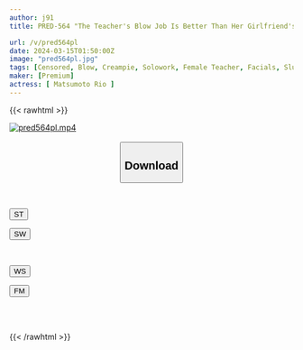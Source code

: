 ```yaml
---
author: j91
title: PRED-564 "The Teacher's Blow Job Is Better Than Her Girlfriend's, Isn't It?" - A Female Teacher Who Gives A Follow-up Blow Job To A Student Who Has A Girlfriend - Riho Matsumoto

url: /v/pred564pl
date: 2024-03-15T01:50:00Z
image: "pred564pl.jpg"
tags: [Censored, Blow, Creampie, Solowork, Female Teacher, Facials, Slut	]
maker: [Premium]
actress: [ Matsumoto Rio ]
---
```



{{< rawhtml >}}

<div class="video" data-videoid="Y6prYakJkltpDb">
    <a href="javascript:;">
        <img src="/v/pred564pl/pred564pl.jpg" width="WIDTH" height="HEIGHT" alt="pred564pl.mp4" loading="lazy">
    </a>
</div>

<script type="text/javascript" src="https://j91.asia/asset/on-demand-st.js"></script>

<br>
  <link rel="stylesheet" href="https://j91.asia/asset/bs5.css">
  
  <center>
  <button class="btn btn-primary" type="button" data-bs-toggle="collapse" data-bs-target=".multi-collapse" aria-expanded="false" aria-controls="multiCollapseExample1 multiCollapseExample2"><h2>Download</h2></button></center>
</p>
<div class="row">
  <div class="col">
    <div class="collapse multi-collapse" id="multiCollapseExample1">
      <div class="card card-body">
	      	      <br>
<div class="buttons">  
<p><a href="https://streamtape.to/v/Y6prYakJkltpDb" target="_blank"><button class="btn-hover color-3"><i class="fa fa-download"></i> ST</button></a></p>
<p><a href="https://cdnwish.com/fabwywajy4ur" target="_blank"><button class="btn-hover color-2"><i class="fa fa-download"></i> SW</button></a></p></div>
    </div>
  </div>
</div>
  <div class="col">
    <div class="collapse multi-collapse" id="multiCollapseExample2">
      <div class="card card-body">
	      <br>
<div class="buttons">
<p><a href="javascript:;"><button class="btn-hover color-9"><i class="fa fa-download"></i> WS</button></a></p>
<p><a href="https://filemoon.sx/d/mr4pc748qdx3"><button class="btn-hover color-8"><i class="fa fa-download"></i> FM</button></a></p></div>
<br><br>
      </div>
    </div>
  </div>
</div>

{{< /rawhtml >}}